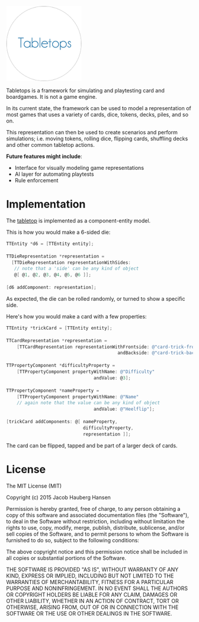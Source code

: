 ![icon](icon.png)

Tabletops is a framework for simulating and playtesting card and boardgames. It is not a game engine.

In its current state, the framework can be used to model a representation of most games that uses a variety of cards, dice, tokens, decks, piles, and so on.

This representation can then be used to create scenarios and perform simulations; i.e. moving tokens, rolling dice, flipping cards, shuffling decks and other common tabletop actions.

**Future features might include**:

  * Interface for visually modeling game representations
  * AI layer for automating playtests
  * Rule enforcement

# Implementation

The [tabletop](https://github.com/jhauberg/Tabletops/tree/master/tabletop) is implemented as a component-entity model.

This is how you would make a 6-sided die:

```objective-c
TTEntity *d6 = [TTEntity entity];

TTDieRepresentation *representation =
  [TTDieRepresentation representationWithSides:
   // note that a 'side' can be any kind of object
   @[ @1, @2, @3, @4, @5, @6 ]];

[d6 addComponent: representation];
```

As expected, the die can be rolled randomly, or turned to show a specific side.

Here's how you would make a card with a few properties:

```objective-c
TTEntity *trickCard = [TTEntity entity];

TTCardRepresentation *representation =
    [TTCardRepresentation representationWithFrontside: @"card-trick-front-heelflip.png"
                                          andBackside: @"card-trick-back.png"];

TTPropertyComponent *difficultyProperty =
    [TTPropertyComponent propertyWithName: @"Difficulty"
                                 andValue: @3];

TTPropertyComponent *nameProperty =
    [TTPropertyComponent propertyWithName: @"Name"
    // again note that the value can be any kind of object
                                 andValue: @"Heelflip"];

[trickCard addComponents: @[ nameProperty,
                             difficultyProperty,
                             representation ]];
```

The card can be flipped, tapped and be part of a larger deck of cards.

# License

The MIT License (MIT)

Copyright (c) 2015 Jacob Hauberg Hansen

Permission is hereby granted, free of charge, to any person obtaining a copy
of this software and associated documentation files (the "Software"), to deal
in the Software without restriction, including without limitation the rights
to use, copy, modify, merge, publish, distribute, sublicense, and/or sell
copies of the Software, and to permit persons to whom the Software is
furnished to do so, subject to the following conditions:

The above copyright notice and this permission notice shall be included in all
copies or substantial portions of the Software.

THE SOFTWARE IS PROVIDED "AS IS", WITHOUT WARRANTY OF ANY KIND, EXPRESS OR
IMPLIED, INCLUDING BUT NOT LIMITED TO THE WARRANTIES OF MERCHANTABILITY,
FITNESS FOR A PARTICULAR PURPOSE AND NONINFRINGEMENT. IN NO EVENT SHALL THE
AUTHORS OR COPYRIGHT HOLDERS BE LIABLE FOR ANY CLAIM, DAMAGES OR OTHER
LIABILITY, WHETHER IN AN ACTION OF CONTRACT, TORT OR OTHERWISE, ARISING FROM,
OUT OF OR IN CONNECTION WITH THE SOFTWARE OR THE USE OR OTHER DEALINGS IN THE
SOFTWARE.
